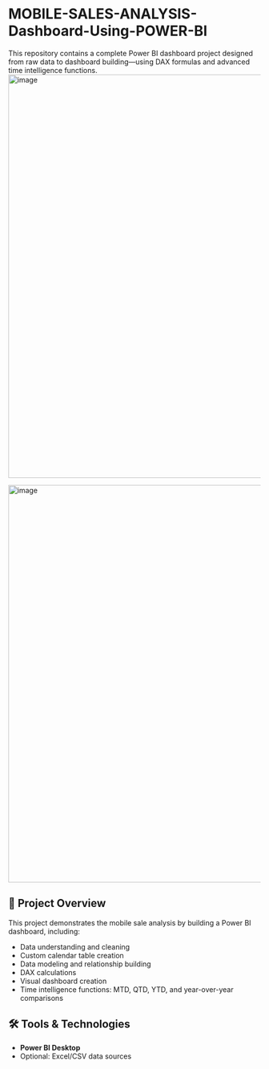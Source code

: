 # MOBILE-SALES-ANALYSIS-Dashboard-Using-POWER-BI

This repository contains a complete Power BI dashboard project designed from raw data to dashboard building—using DAX formulas and advanced time intelligence functions.
<img width="1351" height="805" alt="image" src="https://github.com/user-attachments/assets/f5329083-29a2-439a-a410-d9d608377eed" />

<img width="1343" height="793" alt="image" src="https://github.com/user-attachments/assets/54af5d7a-a977-4a03-8427-777e75c8d5e1" />

## 🎯 Project Overview

This project demonstrates the mobile sale analysis by building a Power BI dashboard, including:

- Data understanding and cleaning  
- Custom calendar table creation  
- Data modeling and relationship building  
- DAX calculations 
- Visual dashboard creation  
- Time intelligence functions: MTD, QTD, YTD, and year-over-year comparisons  

## 🛠️ Tools & Technologies

- **Power BI Desktop**
- Optional: Excel/CSV data sources




